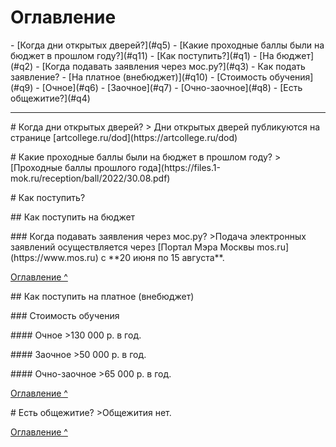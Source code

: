 # Оглавление
<p id="index"></p>
- [Когда дни открытых дверей?](#q5)
- [Какие проходные баллы были на бюджет в прошлом году?](#q11)
- [Как поступить?](#q1)
  - [На бюджет](#q2)
	  - [Когда подавать заявления через мос.ру?](#q3)
	  - Как подать заявление?
  - [На платное (внебюджет)](#q10)
	  - [Стоимость обучения](#q9)
		  - [Очное](#q6)
		  - [Заочное](#q7)
		  - [Очно-заочное](#q8)
- [Есть общежитие?](#q4)

***

<p id="q5"></p>
# Когда дни открытых дверей?
> Дни открытых дверей публикуются на странице [artcollege.ru/dod](https://artcollege.ru/dod)

<p id="q11"></p>
# Какие проходные баллы были на бюджет в прошлом году?
> [Проходные баллы прошлого года](https://files.1-mok.ru/reception/ball/2022/30.08.pdf)

<p id="q1"></p>
# Как поступить?

<p id="q2"></p>
## Как поступить на бюджет

<p id="q3"></p>
### Когда подавать заявления через мос.ру?
>Подача электронных заявлений осуществляется через [Портал Мэра Москвы mos.ru](https://www.mos.ru) с **20 июня по 15 августа**.

[Оглавление ^](#index)

<p id="q10"></p>
## Как поступить на платное (внебюджет)

<p id="q9"></p>
### Стоимость обучения

<p id="q6"></p>
#### Очное
>130 000 р. в год.

<p id="q7"></p>
#### Заочное
>50 000 р. в год.

<p id="q8"></p>
#### Очно-заочное
>65 000 р. в год.

[Оглавление ^](#index)

<p id="q4"></p>
# Есть общежитие?
>Общежития нет.

[Оглавление ^](#index)
